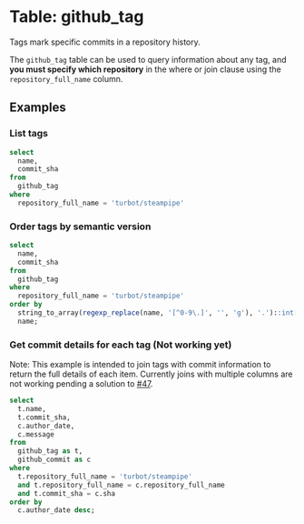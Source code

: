 # Table: github_tag

Tags mark specific commits in a repository history.

The `github_tag` table can be used to query information about any tag, and **you must specify which repository** in the where or join clause using the `repository_full_name` column.

## Examples

### List tags

```sql
select
  name,
  commit_sha
from
  github_tag
where
  repository_full_name = 'turbot/steampipe'
```

### Order tags by semantic version

```sql
select
  name,
  commit_sha
from
  github_tag
where
  repository_full_name = 'turbot/steampipe'
order by
  string_to_array(regexp_replace(name, '[^0-9\.]', '', 'g'), '.')::int[],
  name;
```

### Get commit details for each tag (Not working yet)

Note: This example is intended to join tags with commit information to return the
full details of each item. Currently joins with multiple columns are not
working pending a solution to [#47](https://github.com/turbot/steampipe-postgres-fdw/issues/47).

```sql
select
  t.name,
  t.commit_sha,
  c.author_date,
  c.message
from
  github_tag as t,
  github_commit as c
where
  t.repository_full_name = 'turbot/steampipe'
  and t.repository_full_name = c.repository_full_name
  and t.commit_sha = c.sha
order by
  c.author_date desc;
```
